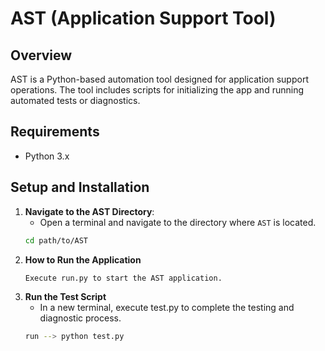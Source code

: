 # AST (Application Support Tool)

## Overview
AST is a Python-based automation tool designed for application support operations. The tool includes scripts for initializing the app and running automated tests or diagnostics.

## Requirements
- Python 3.x

## Setup and Installation

1. **Navigate to the AST Directory**:
   - Open a terminal and navigate to the directory where `AST` is located.
   ```bash
   cd path/to/AST
   ```
2. **How to Run the Application**
    ```bash
    Execute run.py to start the AST application.
    ```
3. **Run the Test Script**
    - In a new terminal, execute test.py to complete the testing and diagnostic process.
    ```bash
    run --> python test.py
    ```
